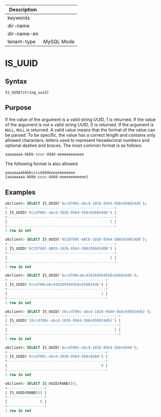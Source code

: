 | Description   |                 |
|---------------|-----------------|
| keywords      |                 |
| dir-name      |                 |
| dir-name-en   |                 |
| tenant-type   | MySQL Mode      |

# IS_UUID

## Syntax

```sql
IS_UUID(string_uuid)
```

## Purpose

If the value of the argument is a valid string UUID, 1 is returned. If the value of the argument is not a valid string UUID, 0 is returned. If the argument is `NULL`, `NULL` is returned.
A valid value means that the format of the value can be parsed. To be specific, the value has a correct length and contains only allowed characters: letters used to represent hexadecimal numbers and optional dashes and braces. The most common format is as follows:

```sql
aaaaaaaa-bbbb-cccc-dddd-eeeeeeeeeeee
```

The following format is also allowed:

```sql
aaaaaaaabbbbccccddddeeeeeeeeeeee
{aaaaaaaa-bbbb-cccc-dddd-eeeeeeeeeeee}
```

## Examples

```sql
obclient> SELECT IS_UUID('6ccd780c-abcd-1026-9564-5b8c656024db');
+-------------------------------------------------+
| IS_UUID('6ccd780c-abcd-1026-9564-5b8c656024db') |
+-------------------------------------------------+
|                                               1 |
+-------------------------------------------------+
1 row in set

obclient> SELECT IS_UUID('6CCD780C-ABCD-1026-9564-5B8C656024DB');
+-------------------------------------------------+
| IS_UUID('6CCD780C-ABCD-1026-9564-5B8C656024DB') |
+-------------------------------------------------+
|                                               1 |
+-------------------------------------------------+
1 row in set

obclient> SELECT IS_UUID('6ccd780cabcd102695645b8c656024db');
+---------------------------------------------+
| IS_UUID('6ccd780cabcd102695645b8c656024db') |
+---------------------------------------------+
|                                           1 |
+---------------------------------------------+
1 row in set

obclient> SELECT IS_UUID('{6ccd780c-abcd-1026-9564-5b8c656024db}');
+---------------------------------------------------+
| IS_UUID('{6ccd780c-abcd-1026-9564-5b8c656024db}') |
+---------------------------------------------------+
|                                                 1 |
+---------------------------------------------------+
1 row in set

obclient> SELECT IS_UUID('6ccd780c-abcd-1026-9564-5b8c6560');
+---------------------------------------------+
| IS_UUID('6ccd780c-abcd-1026-9564-5b8c6560') |
+---------------------------------------------+
|                                           0 |
+---------------------------------------------+
1 row in set

obclient> SELECT IS_UUID(RAND());
+-----------------+
| IS_UUID(RAND()) |
+-----------------+
|               0 |
+-----------------+
1 row in set
```
